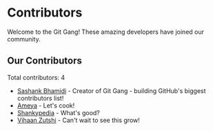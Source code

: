 # Contributors

Welcome to the Git Gang! These amazing developers have joined our community.

## Our Contributors

Total contributors: 4

- [Sashank Bhamidi](https://github.com/SashankBhamidi) - Creator of Git Gang - building GitHub's biggest contributors list!
- [Ameya](https://github.com/Raptor0G) - Let's cook!
- [Shankypedia](https://github.com/shankypedia) - What's good?
- [Vihaan Zutshi](https://github.com/vihaanified) - Can't wait to see this grow!
